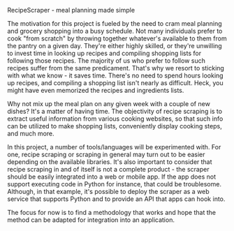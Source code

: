 RecipeScraper - meal planning made simple

The motivation for this project is fueled by the need to cram meal planning and grocery shopping into a busy schedule.
Not many individuals prefer to cook "from scratch" by throwing together whatever's available to them from the pantry
on a given day. They're either highly skilled, or they're unwilling to invest time in looking up recipes and compiling
shopping lists for following those recipes. The majority of us who prefer to follow such recipes suffer from the
same predicament. That's why we resort to sticking with what we know - it saves time. There's no need to spend hours
looking up recipes, and compiling a shopping list isn't nearly as difficult. Heck, you might have even memorized the 
recipes and ingredients lists. 

Why not mix up the meal plan on any given week with a couple of new dishes? It's a matter of having time.
The objectivity of recipe scraping is to extract useful information from various cooking websites, so that such
info can be utilized to make shopping lists, conveniently display cooking steps, and much more.

In this project, a number of tools/languages will be experimented with. For one, recipe scraping or scraping in general
may turn out to be easier depending on the available libraries. It's also important to consider that recipe scraping
in and of itself is not a complete product - the scraper should be easily integrated into a web or mobile app. If
the app does not support executing code in Python for instance, that could be troublesome. Although, in that example,
it's possible to deploy the scraper as a web service that supports Python and to provide an API that apps can hook into.

The focus for now is to find a methodology that works and hope that the method can be adapted for integration into
an application.



  
